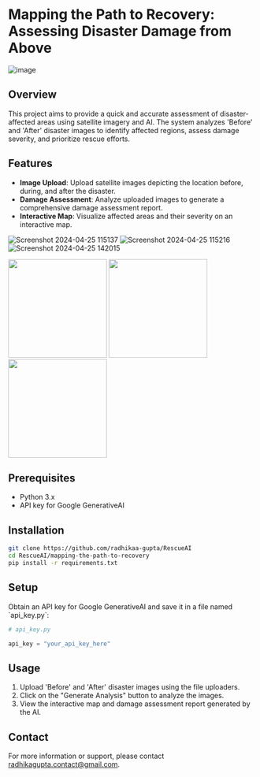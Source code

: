 # Mapping the Path to Recovery: Assessing Disaster Damage from Above
![image](https://github.com/radhikaa-gupta/RescueAI/assets/123308047/d5467a5c-ef01-4bb1-9e14-f3ece2f7edd4)

## Overview

This project aims to provide a quick and accurate assessment of disaster-affected areas using satellite imagery and AI. The system analyzes 'Before' and 'After' disaster images to identify affected regions, assess damage severity, and prioritize rescue efforts.

## Features

- **Image Upload**: Upload satellite images depicting the location before, during, and after the disaster.
- **Damage Assessment**: Analyze uploaded images to generate a comprehensive damage assessment report.
- **Interactive Map**: Visualize affected areas and their severity on an interactive map.

![Screenshot 2024-04-25 115137](https://github.com/radhikaa-gupta/RescueAI/assets/123308047/f9cab148-3924-44d0-a31a-74d9b020c4ce)
![Screenshot 2024-04-25 115216](https://github.com/radhikaa-gupta/RescueAI/assets/123308047/234ad2ca-bf7f-4535-8870-f0f40bd54631)
![Screenshot 2024-04-25 142015](https://github.com/radhikaa-gupta/RescueAI/assets/123308047/c1304df5-1d9b-4ac8-bc4b-b2054ad28a11)


<p float="left">
  <img src="https://github.com/radhikaa-gupta/RescueAI/assets/123308047/f9cab148-3924-44d0-a31a-74d9b020c4ce" width="200" />
  <img src="https://github.com/radhikaa-gupta/RescueAI/assets/123308047/234ad2ca-bf7f-4535-8870-f0f40bd54631" width="200" /> 
  <img src="https://github.com/radhikaa-gupta/RescueAI/assets/123308047/c1304df5-1d9b-4ac8-bc4b-b2054ad28a11" width="200" />
</p>


## Prerequisites

- Python 3.x
- API key for Google GenerativeAI

## Installation

```bash
git clone https://github.com/radhikaa-gupta/RescueAI
cd RescueAI/mapping-the-path-to-recovery
pip install -r requirements.txt
```

## Setup

Obtain an API key for Google GenerativeAI and save it in a file named \`api_key.py\`:

```python
# api_key.py

api_key = "your_api_key_here"
```

## Usage

1. Upload 'Before' and 'After' disaster images using the file uploaders.
2. Click on the "Generate Analysis" button to analyze the images.
3. View the interactive map and damage assessment report generated by the AI.

## Contact

For more information or support, please contact [radhikagupta.contact@gmail.com](mailto:radhikagupta.contact@gmail.com).
